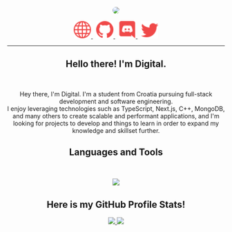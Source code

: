 <p align="center">
    <a href="https://crni.xyz">
        <img src="./assets/banners/Banner.gif/" style="border-radius: 40px;" width="500px" />
    </a>
</p>
<p align="center">
    <a href="https://crni.xyz/">
        <img src="./assets/icons/other/link-solid.svg/" width="40px" />
    </a>
    &nbsp;
    <a href="https://github.com/Digital39999/">
        <img src="./assets/icons/other/github-solid.svg/" width="40px" />
    </a>
    &nbsp;
    <a href="https://discord.com/invite/KxTCW2Wja8">
        <img src="./assets/icons/other/discord-solid.svg/" width="40px" />
    </a>
    &nbsp;
    <a href="https://twitter.com/Digital39999/">
        <img src="./assets/icons/other/twitter-solid.svg/" width="40px" />
    </a>
</p>

<hr />
<h2 align="center">
    Hello there! I'm <strong>Digital</strong>.
</h2>
&nbsp;

<p align="center">
    Hey there, I'm Digital. I'm a student from Croatia pursuing full-stack development and software engineering. <br />
    I enjoy leveraging technologies such as TypeScript, Next.js, C++, MongoDB, and many others to create scalable and performant applications, and I'm looking for projects to develop and things to learn in order to expand my knowledge and skillset further.
</p>

<h2 align="center">
    Languages and Tools
</h2>
&nbsp;

<p align="center">
    <a href="https://crni.xyz" title="Click Me Mommy">
        <img src="https://skillicons.dev/icons?i=vscode,ts,js,nodejs,react,express,mongodb,prisma,discord,bots,git,github,raspberrypi,cloudflare,html,css&perline=8" width="" />
    </a>
</p>

<h2 align="center">
    Here is my GitHub Profile <strong>Stats</strong>!
</h2>

<p align="center">
    <a href="https://github.com/Digital39999/">
        <img src="https://github-readme-stats.vercel.app/api?username=Digital39999&count_private=true&show_owner=true&show_icons=true&bg_color=0d1117&title_color=ffffff&text_color=ffffff&icon_color=f04848&hide_border=true/" />
    <a href="https://github.com/Digital39999/">
        <img src="https://github-readme-streak-stats.herokuapp.com?user=Digital39999&hide_border=true&background=0D1117&currStreakLabel=FFFFFF&sideLabels=FFFFFF&currStreakNum=FFFFFF&dates=FFFFFF&sideNums=FFFFFF&fire=f04848&ring=f04848&stroke=FFFFFFFF)](https://git.io/streak-stats" />
    </a>
    </a>
</p>

